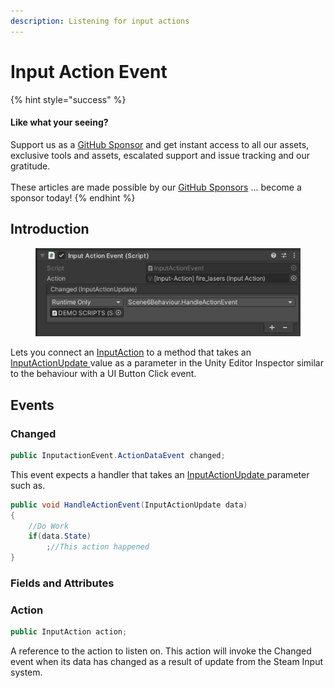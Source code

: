```yaml
---
description: Listening for input actions
---
```


# Input Action Event

{% hint style="success" %}
#### Like what your seeing?

Support us as a [GitHub Sponsor](../../../../become-a-sponsor/) and get instant access to all our assets, exclusive tools and assets, escalated support and issue tracking and our gratitude.\
\
These articles are made possible by our [GitHub Sponsors](../../../../become-a-sponsor/) ... become a sponsor today!
{% endhint %}

## &#x20;Introduction

<figure><img src="../../../../.gitbook/assets/image (4) (1) (2).png" alt=""><figcaption></figcaption></figure>

Lets you connect an [InputAction](../scriptable-objects/input-action.md) to a method that takes an [InputActionUpdate ](../../unity-engine/objects/input-action-update.md)value as a parameter in the Unity Editor Inspector similar to the behaviour with a UI Button Click event.

## Events

### Changed

```csharp
public InputactionEvent.ActionDataEvent changed;
```

This event expects a handler that takes an [InputActionUpdate ](../../unity-engine/objects/input-action-update.md)parameter such as.

```csharp
public void HandleActionEvent(InputActionUpdate data)
{
    //Do Work
    if(data.State)
        ;//This action happened
}
```

### Fields and Attributes

### Action

```csharp
public InputAction action;
```

A reference to the action to listen on. This action will invoke the Changed event when its data has changed as a result of update from the Steam Input system.
